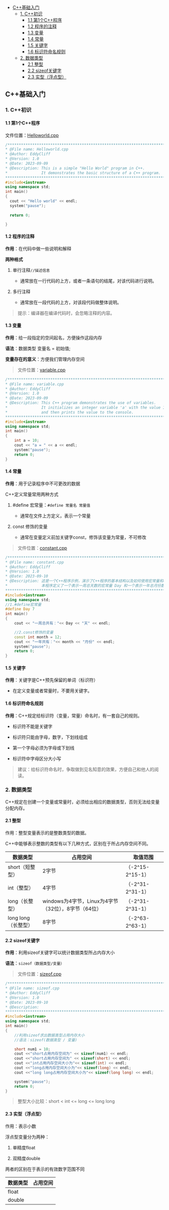 
- [C++基础入门](#c基础入门)
  - [1. C++初识](#1-c初识)
    - [1.1 第1个C++程序](#11-第1个c程序)
    - [1.2 程序的注释](#12-程序的注释)
    - [1.3 变量](#13-变量)
    - [1.4 常量](#14-常量)
    - [1.5 关键字](#15-关键字)
    - [1.6 标识符命名规则](#16-标识符命名规则)
  - [2. 数据类型](#2-数据类型)
    - [2.1 整型](#21-整型)
    - [2.2 sizeof关键字](#22-sizeof关键字)
    - [2.3 实型（浮点型）](#23-实型浮点型)

## C++基础入门

### 1. C++初识

#### 1.1 第1个C++程序

文件位置：[Helloworld.cpp](CPP-code/Helloworld.cpp)

```C++
/********************************************************************************
* @File name: Helloworld.cpp
* @Author: EddyCliff
* @Version: 1.0
* @Date: 2023-09-09
* @Description: This is a simple "Hello World" program in C++.
*               It demonstrates the basic structure of a C++ program.
********************************************************************************/
#include<iostream>
using namespace std;
int main()
{
  cout << "Hello world" << endl;
  system("pause");
  
  return 0;

}
```



#### 1.2 程序的注释 

**作用**：在代码中做一些说明和解释

**两种格式**

1. 单行注释`//描述信息`

    - 通常放在一行代码的上方，或者一条语句的结尾，对该代码进行说明。

1. 多行注释

    - 通常放在一段代码的上方，对该段代码做整体说明。

> 提示：编译器在编译代码时，会忽略注释的内容。



#### 1.3 变量

**作用**：给一段指定的空间起名，方便操作这段内存

**语法**：数据类型 变量名 = 初始值;

**变量存在的意义**：方便我们管理内存空间

> 文件位置：[variable.cpp](CPP-code/variable.cpp)

```C++
/********************************************************************************
* @File name: variable.cpp
* @Author: EddyCliff
* @Version: 1.0
* @Date: 2023-09-09
* @Description: This C++ program demonstrates the use of variables.
*               It initializes an integer variable 'a' with the value 10
*               and then prints the value to the console.
********************************************************************************/
#include<iostream>
using namespace std;
int main()
{
    int a = 10;
    cout << "a = " << a << endl;
    system("pause");
    return 0;
}
```



#### 1.4 常量

**作用**：用于记录程序中不可更改的数据

C++定义常量常用两种方式

1. #define 宏常量：`#define 常量名 常量值`

    - 通常在文件上方定义，表示一个常量

1. const 修饰的变量

    - 通常在变量定义前加关键字const，修饰该变量为常量，不可修改

> 文件位置：[constant.cpp](CPP-code/constant.cpp)

```C++
/********************************************************************************
* @File name: constant.cpp
* @Author: EddyCliff
* @Version: 1.0
* @Date: 2023-09-10
* @Description: 这是一个C++程序示例，演示了C++程序的基本结构以及如何使用宏常量和const修饰的变量。
*               本程序定义了一个表示一周总天数的宏常量 Day 和一个表示一年总月份数的常量 month，并输出它们的值。
********************************************************************************/
#include<iostream>
using namespace std;
//1.#define宏常量
#define Day 7
int main()
{
    cout << "一周总共有："<< Day << "天" << endl;

    //2.const修饰的变量
    const int month = 12;
    cout << "一年共有："<< month << "月份" << endl;
    system("pause");
    return 0;
}
```



#### 1.5 关键字

**作用**：关键字是C++预先保留的单词（标识符）

- 在定义变量或者常量时，不要用关键字。



#### 1.6 标识符命名规则

**作用**：C++规定给标识符（变量，常量）命名时，有一套自己的规则。

- 标识符不能是关键字

- 标识符只能由字母，数字，下划线组成

- 第一个字母必须为字母或下划线

- 标识符中字母区分大小写

> 建议：给标识符命名时，争取做到见名知意的效果，方便自己和他人的阅读。



### 2. 数据类型

C++规定在创建一个变量或常量时，必须给出相应的数据类型，否则无法给变量分配内存。

#### 2.1 整型

作用：整型变量表示的是整数类型的数据。

C++中能够表示整数的类型有以下几种方式，区别在于所占内存空间不同。

|数据类型|占用空间|取值范围|
|-|-|-|
|short（短整型）|2字节|（-2^15-2^15-1）|
|int（整型）|4字节|（-2^31-2^31-1）|
|long（长整型）|windows为4字节，Linux为4字节（32位），8字节（64位）|（-2^31-2^31-1）|
|long long（长整型）|8字节|（-2^63-2^63-1）|



#### 2.2 sizeof关键字

**作用**：利用sizeof关键字可以统计数据类型所占内存大小

**语法**：`sizeof（数据类型/变量）`

> 文件位置：[sizeof.cpp](CPP-code/sizeof.cpp)

```C++
/********************************************************************************
* @File name: sizeof.cpp
* @Author: EddyCliff
* @Version: 1.0
* @Date: 2023-09-10
* @Description: 
********************************************************************************/
#include<iostream>
using namespace std;
int main()
{   
    //利用sizeof求出数据类型占用内存大小
    //语法：sizeof(数据类型 / 变量)

    short num1 = 10;
    cout <<"short占用内存空间为" << sizeof(num1) << endl;
    cout <<"short占用内存空间为" << sizeof(short) << endl;
    cout <<"int占用内存空间大小为"<< sizeof(int) << endl;
    cout <<"long占用内存空间大小为"<< sizeof(long) << endl;
    cout <<"long long占用内存空间大小为"<< sizeof(long long) << endl;

    system("pause");
    return 0;
}
```

> 整型大小比较：short < int <= long <= long long



#### 2.3 实型（浮点型）

作用：表示小数

浮点型变量分为两种：

1. 单精度float

2. 双精度double

两者的区别在于表示的有效数字范围不同

|数据类型|占用空间|
|-|-|
|float ||
|double||



